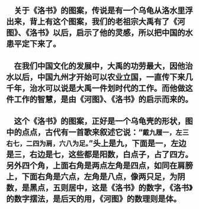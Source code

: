 &emsp;关于《洛书》的图案，传说是有一个乌龟从洛水里浮出来，背上有这个图案，我们的老祖宗大禹有了《河图》、《洛书》以后，启示了他的灵感，所以把中国的水患平定下来了。
---
&emsp;在我们中国文化的发展中，大禹的功劳最大，因他治水以后，中国九州才开始可以农业立国，一直传下来几千年，治水可以说是大禹一件划时代的工作。而他做这件工作的智慧，是由《河图》、《洛书》的启示而来的。
---
&emsp;这个《洛书》的图案，正好是一个乌龟壳的形状，图中的点点，古代有一首歌来叙述它说：“``戴九履一，左三右七，二四为肩，六八为足。``”头上是九，下面是一，左边是三，右边是七，这些都是阳数，白点子，占了四方。另外四个角，上面右角是两点左角是四点，如同在肩膀上，下面右角是六点，左角是八点，像两只足，为阴数，是黑点，五则居中，这是《洛书》的数字，《洛书》的数字摆法，是后天的用，《河图》的数理则是体。
---
